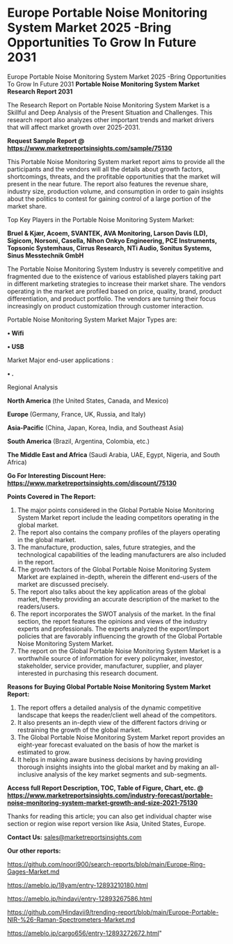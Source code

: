 # Europe Portable Noise Monitoring System Market 2025 -Bring Opportunities To Grow In Future 2031
Europe Portable Noise Monitoring System Market 2025 -Bring Opportunities To Grow In Future 2031
<strong>Portable Noise Monitoring System Market Research Report 2031</strong>

The Research Report on Portable Noise Monitoring System Market is a Skillful and Deep Analysis of the Present Situation and Challenges. This research report also analyzes other important trends and market drivers that will affect market growth over 2025-2031.

<strong>Request Sample Report @ <a href=https://www.marketreportsinsights.com/sample/75130>https://www.marketreportsinsights.com/sample/75130</a></strong>

This Portable Noise Monitoring System market report aims to provide all the participants and the vendors will all the details about growth factors, shortcomings, threats, and the profitable opportunities that the market will present in the near future. The report also features the revenue share, industry size, production volume, and consumption in order to gain insights about the politics to contest for gaining control of a large portion of the market share.

Top Key Players in the Portable Noise Monitoring System Market:

<strong>Bruel & Kjær, Acoem, SVANTEK, AVA Monitoring, Larson Davis (LD), Sigicom, Norsoni, Casella, Nihon Onkyo Engineering, PCE Instruments, Topsonic Systemhaus, Cirrus Research, NTi Audio, Sonitus Systems, Sinus Messtechnik GmbH</strong>

The Portable Noise Monitoring System Industry is severely competitive and fragmented due to the existence of various established players taking part in different marketing strategies to increase their market share. The vendors operating in the market are profiled based on price, quality, brand, product differentiation, and product portfolio. The vendors are turning their focus increasingly on product customization through customer interaction.

Portable Noise Monitoring System Market Major Types are:

<strong>• Wifi

• USB</strong>

Market Major end-user applications :

<strong>• .</strong>

Regional Analysis

</u><strong><b>North America</b></strong> (the United States, Canada, and Mexico)

<strong><b>Europe </b></strong>(Germany, France, UK, Russia, and Italy)

<strong><b>Asia-Pacific</b></strong> (China, Japan, Korea, India, and Southeast Asia)

<strong><b>South America</b></strong> (Brazil, Argentina, Colombia, etc.)

<strong><b>The Middle East and Africa</b></strong> (Saudi Arabia, UAE, Egypt, Nigeria, and South Africa)

<strong>Go For Interesting Discount Here: <a href=https://www.marketreportsinsights.com/discount/75130>https://www.marketreportsinsights.com/discount/75130</a></strong>

<strong>Points Covered in The Report:</strong>
<ol>
  <li>The major points considered in the Global Portable Noise Monitoring System Market report include the leading competitors operating in the global market.</li>
  <li>The report also contains the company profiles of the players operating in the global market.</li>
  <li>The manufacture, production, sales, future strategies, and the technological capabilities of the leading manufacturers are also included in the report.</li>
  <li>The growth factors of the Global Portable Noise Monitoring System Market are explained in-depth, wherein the different end-users of the market are discussed precisely.</li>
  <li>The report also talks about the key application areas of the global market, thereby providing an accurate description of the market to the readers/users.</li>
  <li>The report incorporates the SWOT analysis of the market. In the final section, the report features the opinions and views of the industry experts and professionals. The experts analyzed the export/import policies that are favorably influencing the growth of the Global Portable Noise Monitoring System Market.</li>
  <li>The report on the Global Portable Noise Monitoring System Market is a worthwhile source of information for every policymaker, investor, stakeholder, service provider, manufacturer, supplier, and player interested in purchasing this research document.</li>
</ol>
<strong>Reasons for Buying Global Portable Noise Monitoring System Market Report:</strong>

<ol>
  <li>The report offers a detailed analysis of the dynamic competitive landscape that keeps the reader/client well ahead of the competitors.</li>
  <li>It also presents an in-depth view of the different factors driving or restraining the growth of the global market.</li>
  <li>The Global Portable Noise Monitoring System Market report provides an eight-year forecast evaluated on the basis of how the market is estimated to grow.</li>
  <li>It helps in making aware business decisions by having providing thorough insights insights into the global market and by making an all-inclusive analysis of the key market segments and sub-segments.</li>
</ol>
<strong>Access full Report Description, TOC, Table of Figure, Chart, etc. @ <a href=https://www.marketreportsinsights.com/industry-forecast/portable-noise-monitoring-system-market-growth-and-size-2021-75130>https://www.marketreportsinsights.com/industry-forecast/portable-noise-monitoring-system-market-growth-and-size-2021-75130</a></strong>


Thanks for reading this article; you can also get individual chapter wise section or region wise report version like Asia, United States, Europe.

<strong>Contact Us:</strong>
sales@marketreportsinsights.com

<strong>Our other reports:</strong>

<a href=https://github.com/noori900/search-reports/blob/main/Europe-Ring-Gages-Market.md>https://github.com/noori900/search-reports/blob/main/Europe-Ring-Gages-Market.md</a>

<a href=https://ameblo.jp/18yam/entry-12893210180.html>https://ameblo.jp/18yam/entry-12893210180.html</a>

<a href=https://ameblo.jp/hindavi/entry-12893267586.html>https://ameblo.jp/hindavi/entry-12893267586.html</a>

<a href=https://github.com/Hindavii9/trending-report/blob/main/Europe-Portable-NIR-%26-Raman-Spectrometers-Market.md>https://github.com/Hindavii9/trending-report/blob/main/Europe-Portable-NIR-%26-Raman-Spectrometers-Market.md</a>

<a href=https://ameblo.jp/cargo656/entry-12893272672.html>https://ameblo.jp/cargo656/entry-12893272672.html</a>"
